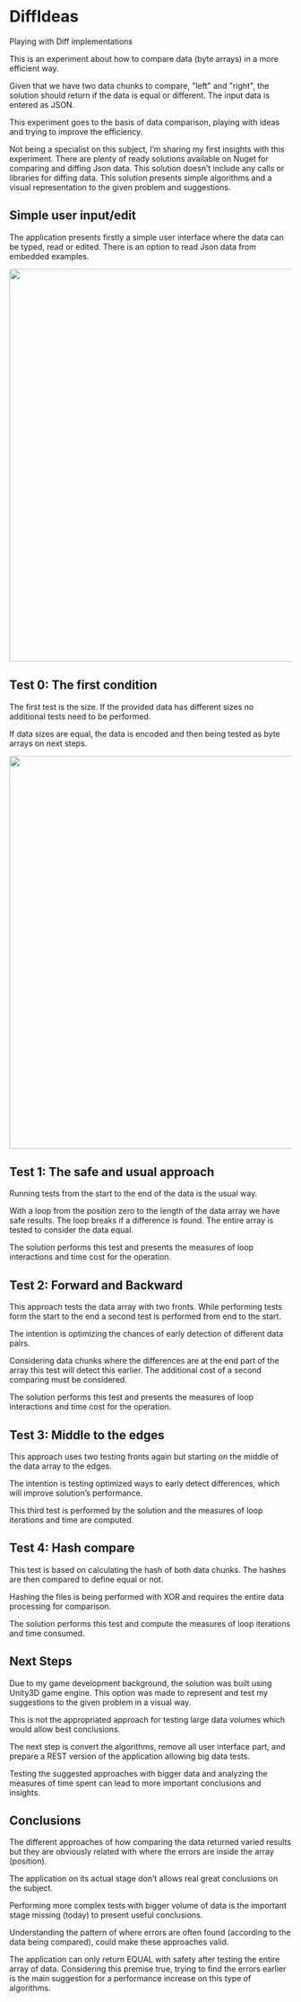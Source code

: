 # DiffIdeas
Playing with Diff implementations

This is an experiment about how to compare data (byte arrays) in a more efficient way.

Given that we have two data chunks to compare, "left" and "right", the solution should return if the data is equal or different. 
The input data is entered as JSON.
  
This experiment goes to the basis of data comparison, playing with ideas and trying to improve the efficiency. 

Not being a specialist on this subject, I’m sharing my first insights with this experiment.
There are plenty of ready solutions available on Nuget for comparing and diffing Json data.
This solution doesn’t include any calls or libraries for diffing data. 
This solution presents simple algorithms and a visual representation to the given problem and suggestions.

## Simple user input/edit

The application presents firstly a simple user interface where the data can be typed, read or edited. There is an option to read Json data from embedded examples.

<img src="http://invent4.com/git/image0.JPG" width="700">


## Test 0: The first condition

The first test is the size. If the provided data has different sizes no additional tests need to be performed.

If data sizes are equal, the data is encoded and then being tested as byte arrays on next steps.

<img src="http://invent4.com/git/image1b.JPG" width="700">


## Test 1: The safe and usual approach

Running tests from the start to the end of the data is the usual way. 

With a loop from the position zero to the length of the data array we have safe results.
The loop breaks if a difference is found. The entire array is tested to consider the data equal. 

The solution performs this test and presents the measures of loop interactions and time cost for the operation.


## Test 2: Forward and Backward

This approach tests the data array with two fronts. 
While performing tests form the start to the end a second test is performed from end to the start.

The intention is optimizing the chances of early detection of different data pairs.

Considering data chunks where the differences are at the end part of the array this test will detect this earlier. The additional cost of a second comparing must be considered. 

The solution performs this test and presents the measures of loop interactions and time cost for the operation.


## Test 3: Middle to the edges

This approach uses two testing fronts again but starting on the middle of the data array to the edges.

The intention is testing optimized ways to early detect differences, which will improve solution’s performance.

This third test is performed by the solution and the measures of loop iterations and time are computed.


## Test 4: Hash compare

This test is based on calculating the hash of both data chunks. The hashes are then compared to define equal or not. 

Hashing the files is being performed with XOR and requires the entire data processing for comparison. 

The solution performs this test and compute the measures of loop iterations and time consumed.


## Next Steps

Due to my game development background, the solution was built using Unity3D game engine. This option was made to represent and test my suggestions to the given problem in a visual way.

This is not the appropriated approach for testing large data volumes which would allow best conclusions. 

The next step is convert the algorithms, remove all user interface part, and prepare a REST version of the application allowing big data tests. 

Testing the suggested approaches with bigger data and analyzing the measures of time spent can lead to more important conclusions and insights.


## Conclusions

The different approaches of how comparing the data returned varied results but they are obviously related with where the errors are inside the array (position).

The application on its actual stage don’t allows real great conclusions on the subject.

Performing more complex tests with bigger volume of data is the important stage missing (today) to present useful conclusions.

Understanding the pattern of where errors are often found (according to the data being compared), could make these approaches valid. 

The application can only return EQUAL with safety after testing the entire array of data. Considering this premise true, trying to find the errors earlier is the main suggestion for a performance increase on this type of algorithms.





